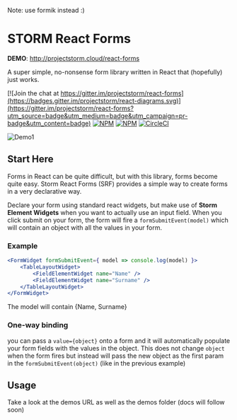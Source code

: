 Note: use formik instead :)

# STORM React Forms

__DEMO__: http://projectstorm.cloud/react-forms

A super simple, no-nonsense form library written in React that (hopefully) just works.

[![Join the chat at https://gitter.im/projectstorm/react-forms](https://badges.gitter.im/projectstorm/react-diagrams.svg)](https://gitter.im/projectstorm/react-forms?utm_source=badge&utm_medium=badge&utm_campaign=pr-badge&utm_content=badge)
[![NPM](https://img.shields.io/npm/v/storm-react-forms.svg)](https://npmjs.org/package/storm-react-forms)
[![NPM](https://img.shields.io/npm/dt/storm-react-forms.svg)](https://npmjs.org/package/storm-react-forms)
[![CircleCI](https://circleci.com/gh/projectstorm/react-forms/tree/master.svg?style=svg)](https://circleci.com/gh/projectstorm/react-forms/tree/master)

![Demo1](./images/screenshot1.png)

## Start Here

Forms in React can be quite difficult, but with this library, forms become quite easy. 
Storm React Forms (SRF) provides a simple way to create forms in a very declarative way.

Declare your form using standard react widgets, but make use of __Storm Element Widgets__
when you want to actually use an input field. When you click submit on your form, the form
will fire a `formSubmitEvent(model)` which will contain an object with all the values in your form.

### Example

```jsx
<FormWidget formSubmitEvent={ model => console.log(model) }>
	<TableLayoutWidget>
		<FieldElementWidget name="Name" />
		<FieldElementWidget name="Surname" />
	</TableLayoutWidget>
</FormWidget>
```

The model will contain {Name, Surname}

### One-way binding

you can pass a `value={object}` onto a form and it will automatically populate
your form fields with the values in the object. This does not change `object` when the form fires
but instead will pass the new object as the first param in the `formSubmitEvent(object)` (like in the previous example)


## Usage

Take a look at the demos URL as well as the demos folder (docs will follow soon)
